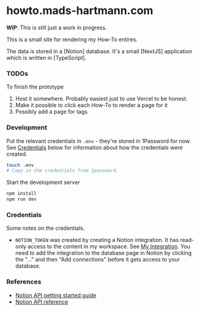 # howto.mads-hartmann.com

**WIP**: This is still just a work in progress.

This is a small site for rendering my How-To entires.

The data is stored in a [Notion] database. It's a small [NextJS] application which is written in [TypeScript].

### TODOs

To finish the prototype

1. Host it somewhere. Probably easiest just to use Vercel to be honest.
2. Make it possible to click each How-To to render a page for it
3. Possibly add a page for tags

### Development

Put the relevant credentials in `.env` - they're stored in 1Password for now. See [Credentials](#credentials) below for information about how the credentials were created.

```sh
touch .env
# Copy in the credentials from 1password.
```

Start the development server

```sh
npm install
npm run dev
```

### Credentials

Some notes on the credentials.

- `NOTION_TOKEN` was created by creating a Notion integration. It has read-only access to the content in my workspace. See [My Integration](https://www.notion.so/my-integrations). You need to add the integration to the database page in Notion by clicking the "..." and then "Add connections" before it gets access to your database.

### References

- [Notion API getting started guide](https://developers.notion.com/docs)
- [Notion API reference](https://developers.notion.com/reference/intro)
